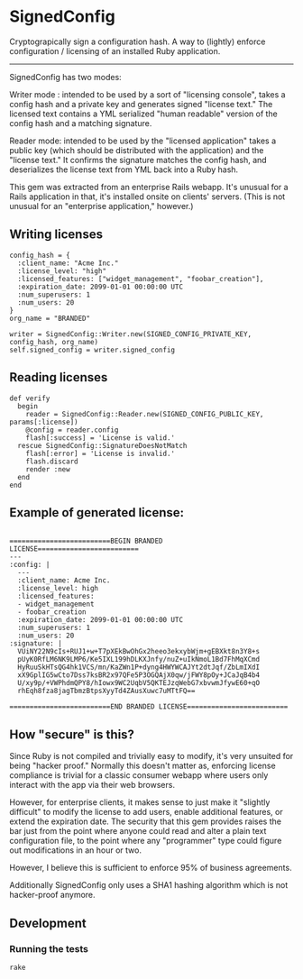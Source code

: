 # SignedConfig

Cryptograpically sign a configuration hash. A way to (lightly) enforce configuration / licensing of an installed Ruby application.

-----

SignedConfig has two modes: 

Writer mode : intended to be used by a sort of "licensing console", takes a config hash and a private key and generates 
signed "license text."  The licensed text contains a YML serialized "human readable" version of the config hash and
a matching signature.

Reader mode: intended to be used by the "licensed application" takes a public key (which should be distributed with the
application) and the "license text."  It confirms the signature matches the config hash, and deserializes the license text 
from YML back into a Ruby hash.

This gem was extracted from an enterprise Rails webapp.  It's unusual for a Rails application in that, it's installed onsite
on clients' servers.  (This is not unusual for an "enterprise application," however.) 


## Writing licenses

    config_hash = {
      :client_name: "Acme Inc."
      :license_level: "high"
      :licensed_features: ["widget_management", "foobar_creation"],
      :expiration_date: 2099-01-01 00:00:00 UTC
      :num_superusers: 1
      :num_users: 20
    }
    org_name = "BRANDED"

    writer = SignedConfig::Writer.new(SIGNED_CONFIG_PRIVATE_KEY, config_hash, org_name)
    self.signed_config = writer.signed_config


## Reading licenses

    def verify
      begin
        reader = SignedConfig::Reader.new(SIGNED_CONFIG_PUBLIC_KEY, params[:license])
        @config = reader.config
        flash[:success] = 'License is valid.'
      rescue SignedConfig::SignatureDoesNotMatch
        flash[:error] = 'License is invalid.'
        flash.discard
        render :new
      end
    end



## Example of generated license:
```

=========================BEGIN BRANDED LICENSE=========================
---
:config: |
  ---
  :client_name: Acme Inc.
  :license_level: high
  :licensed_features:
  - widget_management
  - foobar_creation
  :expiration_date: 2099-01-01 00:00:00 UTC
  :num_superusers: 1
  :num_users: 20
:signature: |
  VUiNY22N9cIs+RUJ1+w+T7pXEkBwOhGx2heeo3ekxybWjm+gEBXkt8n3Y8+s
  pUyK0RfLM6NK9LMP6/Ke5IXL199hDLKXJnfy/nuZ+uIkNmoL1Bd7FhMqXCmd
  HyRuuSkHTsQG4hk1VCS/mn/KaZWn1P+dyng4HWYWCAJYt2dtJqf/ZbLmIXdI
  xX9GplIG5wCto7Dss7ksBR2x97QFe5P3OGQAjX0qw/jFWY8pOy+JCaJqB4b4
  U/xy9p/+VWPhdmQPY8/hIowx9WC2UqbV5QKTEJzqWebG7xbvwmJfywE60+qO
  rhEqh8fza8jagTbmzBtpsXyyTd4ZAusXuwc7uMTtFQ==

=========================END BRANDED LICENSE=========================
```

## How "secure" is this? 

Since Ruby is not compiled and trivially easy to modify, it's very unsuited for being "hacker proof."  Normally this doesn't
matter as, enforcing license compliance is trivial for a classic consumer webapp where users only interact with the app via
their web browsers.

However, for enterprise clients, it makes sense to just make it "slightly difficult" to modify the license to add users,
enable additional features, or extend the expiration date.  The security that this gem provides raises the bar just from 
the point where anyone could read and alter a plain text configuration file, to the point where any "programmer" type could
figure out modifications in an hour or two.  

However, I believe this is sufficient to enforce 95% of business agreements.
 
Additionally SignedConfig only uses a SHA1 hashing algorithm which is not hacker-proof anymore.


## Development

### Running the tests

    rake
